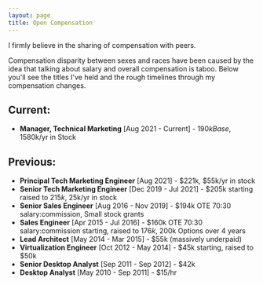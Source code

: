 ```yaml
---
layout: page
title: Open Compensation
---
```


I firmly believe in the sharing of compensation with peers. 

Compensation disparity between sexes and races have been caused by the idea that talking about salary and overall compensation is taboo. Below you'll see the titles I've held and the rough timelines through my compensation changes.

## Current: 

- **Manager, Technical Marketing** [Aug 2021 - Current] - $190k Base, 15% Bonus, ~$80k/yr in Stock

## Previous:

- **Principal Tech Marketing Engineer** [Aug 2021] - $221k, $55k/yr in stock
- **Senior Tech Marketing Engineer** [Dec 2019 - Jul 2021] - $205k starting raised to $215k, ~$25k/yr in stock
- **Senior Sales Engineer** [Aug 2016 - Nov 2019] - $194k OTE 70:30 salary:commission, Small stock grants
- **Sales Engineer** [Apr 2015 - Jul 2016] - $160k OTE 70:30 salary:commission starting, raised to $176k, ~$200k Options over 4 years
- **Lead Architect** [May 2014 - Mar 2015] - $55k (massively underpaid)
- **Virtualization Engineer** [Oct 2012 - May 2014] - $45k starting, raised to $50k
- **Senior Desktop Analyst** [Sep 2011 - Sep 2012] - $42k
- **Desktop Analyst** [May 2010 - Sep 2011] - $15/hr